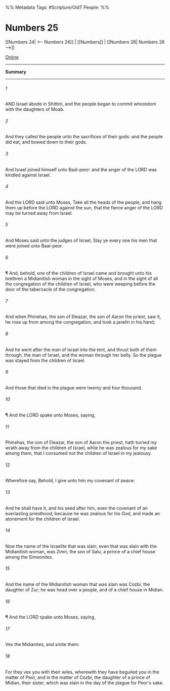 

%% Metadata
Tags: #Scripture/OldT
People: 
%%
# Numbers 25
[[Numbers 24| <-- Numbers 24]] | [[Numbers]] | [[Numbers 26| Numbers 26 -->]]

[Online](https://churchofjesuschrist.org/study/scriptures/ot/num/25?lang=eng)

---
__Summary__



---

###### 1
AND Israel abode in Shittim, and the people began to commit whoredom with the daughters of Moab.
###### 2
And they called the people unto the sacrifices of their gods: and the people did eat, and bowed down to their gods.
###### 3
And Israel joined himself unto Baal-peor: and the anger of the LORD was kindled against Israel.
###### 4
And the LORD said unto Moses, Take all the heads of the people, and hang them up before the LORD against the sun, that the fierce anger of the LORD may be turned away from Israel.
###### 5
And Moses said unto the judges of Israel, Slay ye every one his men that were joined unto Baal-peor.
###### 6
¶ And, behold, one of the children of Israel came and brought unto his brethren a Midianitish woman in the sight of Moses, and in the sight of all the congregation of the children of Israel, who were weeping before the door of the tabernacle of the congregation.
###### 7
And when Phinehas, the son of Eleazar, the son of Aaron the priest, saw it, he rose up from among the congregation, and took a javelin in his hand;
###### 8
And he went after the man of Israel into the tent, and thrust both of them through, the man of Israel, and the woman through her belly.  So the plague was stayed from the children of Israel.
###### 9
And those that died in the plague were twenty and four thousand.
###### 10
¶ And the LORD spake unto Moses, saying,
###### 11
Phinehas, the son of Eleazar, the son of Aaron the priest, hath turned my wrath away from the children of Israel, while he was zealous for my sake among them, that I consumed not the children of Israel in my jealousy.
###### 12
Wherefore say, Behold, I give unto him my covenant of peace:
###### 13
And he shall have it, and his seed after him, even the covenant of an everlasting priesthood; because he was zealous for his God, and made an atonement for the children of Israel.
###### 14
Now the name of the Israelite that was slain, even that was slain with the Midianitish woman, was Zimri, the son of Salu, a prince of a chief house among the Simeonites.
###### 15
And the name of the Midianitish woman that was slain was Cozbi, the daughter of Zur; he was head over a people, and of a chief house in Midian.
###### 16
¶ And the LORD spake unto Moses, saying,
###### 17
Vex the Midianites, and smite them:
###### 18
For they vex you with their wiles, wherewith they have beguiled you in the matter of Peor, and in the matter of Cozbi, the daughter of a prince of Midian, their sister, which was slain in the day of the plague for Peor's sake.



